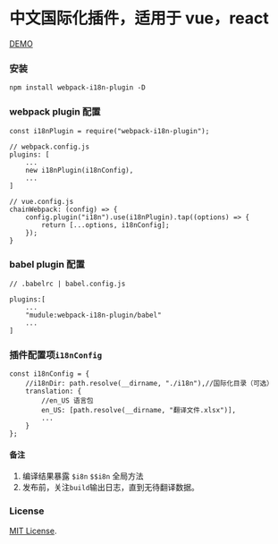 # 中文国际化插件，适用于 vue，react

[DEMO](./demo)

### 安装

```
npm install webpack-i18n-plugin -D
```

### webpack plugin 配置

```
const i18nPlugin = require("webpack-i18n-plugin");

// webpack.config.js
plugins: [
    ...
    new i18nPlugin(i18nConfig),
    ...
]

// vue.config.js
chainWebpack: (config) => {
    config.plugin("i18n").use(i18nPlugin).tap((options) => {
        return [...options, i18nConfig];
    });
}
```
### babel plugin 配置

```
// .babelrc | babel.config.js

plugins:[
    ...
    "mudule:webpack-i18n-plugin/babel"
    ...
]
```

### 插件配置项`i18nConfig`

```
const i18nConfig = {    
    //i18nDir: path.resolve(__dirname, "./i18n"),//国际化目录（可选）
    translation: {
        //en_US 语言包
        en_US: [path.resolve(__dirname, "翻译文件.xlsx")],
        ...
    }
};
```

#### 备注

1. 编译结果暴露 `$i8n` `$$i8n` 全局方法
2. 发布前，关注`build`输出日志，直到无待翻译数据。

### License

[MIT License](./LICENSE).
